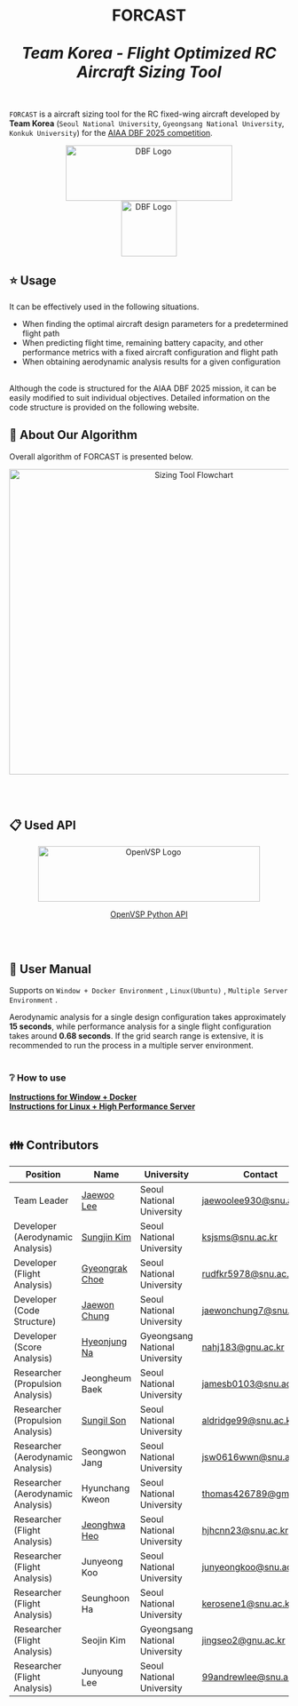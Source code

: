 <h1 align="center">FORCAST <br><br>
<i>Team Korea - Flight Optimized RC Aircraft Sizing Tool</i></h1> 
<br>

`FORCAST` is a aircraft sizing tool for the RC fixed-wing aircraft developed by  
**Team Korea** (`Seoul National University`, `Gyeongsang National University`, `Konkuk University`) for the [AIAA DBF 2025 competition](https://www.aiaa.org/dbf).
<p align="center">
<img src="https://github.com/user-attachments/assets/c2cbf36e-4ca1-4522-a76a-e7c6e58d1c29" alt="DBF Logo" width="300" height="100" hspace="50">  <img src="https://github.com/user-attachments/assets/127f68c1-2b93-4be0-b578-9a29a297234c" alt="DBF Logo" width="100" height="100" hspace="50">
</p>

## ⭐ Usage

It can be effectively used in the following situations.
- When finding the optimal aircraft design parameters for a predetermined flight path
- When predicting flight time, remaining battery capacity, and other performance metrics with a fixed aircraft configuration and flight path
- When obtaining aerodynamic analysis results for a given configuration
<br></br>

Although the code is structured for the AIAA DBF 2025 mission, it can be easily modified to suit individual objectives. Detailed information on the code structure is provided on the following website.



## 🔎 About Our Algorithm

Overall algorithm of FORCAST is presented below.
<br>
<p align="center">
<img src="https://github.com/user-attachments/assets/002db087-425f-4680-830d-34d3b8d3fb9d" alt="Sizing Tool Flowchart" width="650" height="550" >
</p>
<br></br>

## 📋 Used API

<p align="center">
  <img src="https://github.com/user-attachments/assets/0db09e04-e6df-412b-806e-b5120beb89ac" alt="OpenVSP Logo" width="400" height="100"> </p>
<p align="center">  
  <a href="https://openvsp.org/pyapi_docs/latest/">OpenVSP Python API</a>
</p>
<br></br>

## 📝 User Manual 

Supports on `Window + Docker Environment` , `Linux(Ubuntu)` , `Multiple Server Environment` .  

Aerodynamic analysis for a single design configuration takes approximately **15 seconds**, while performance analysis for a single flight configuration takes around **0.68 seconds**. If the grid search range is extensive, it is recommended to run the process in a multiple server environment.
<br></br>

### ❔ How to use

**[Instructions for Window + Docker](https://imaginary-spatula-125.notion.site/Instructions-for-Window-Docker-195bc109e8c4802f81dfc81afa3d7d09)**
<br>
**[Instructions for Linux + High Performance Server](https://imaginary-spatula-125.notion.site/Instructions-for-Linux-High-Performance-Server-195bc109e8c480efa8cdcb3af39ccc06)**
<br></br>

## 👪 Contributors

| Position    | Name        | University                            | Contact                    |
|-------------|-------------|---------------------------------------|----------------------------|
| Team Leader | [Jaewoo Lee](https://github.com/jwleesnu) | Seoul National University             | jaewoolee930@snu.ac.kr     |
| Developer (Aerodynamic Analysis)   | [Sungjin Kim](https://github.com/SungJinKm)      | Seoul National University        | ksjsms@snu.ac.kr            |
| Developer (Flight Analysis)  | [Gyeongrak Choe](https://github.com/Gyeong-Rak)      | Seoul National University                     | rudfkr5978@snu.ac.kr         |
| Developer (Code Structure)    |  [Jaewon Chung](https://github.com/PresidentPlant)      | Seoul National University             | jaewonchung7@snu.ac.kr         |
| Developer (Score Analysis)    |  [Hyeonjung Na](https://github.com/efq3)     | Gyeongsang National University             | nahj183@gnu.ac.kr         |
| Researcher (Propulsion Analysis)    |  Jeongheum Baek     | Seoul National University             | jamesb0103@snu.ac.kr       |
| Researcher (Propulsion Analysis)    |  [Sungil Son](https://github.com/One-star11)     | Seoul National University             | aldridge99@snu.ac.kr      |
| Researcher (Aerodynamic Analysis)    |  Seongwon Jang     | Seoul National University             | jsw0616wwn@snu.ac.kr      |
| Researcher (Aerodynamic Analysis)    |  Hyunchang Kweon     | Seoul National University             | thomas426789@gmail.com      |
| Researcher (Flight Analysis)    |  [Jeonghwa Heo](https://github.com/JeonghwaHeo)     | Seoul National University             | hjhcnn23@snu.ac.kr   |
| Researcher (Flight Analysis)    |  Junyeong Koo     | Seoul National University             | junyeongkoo@snu.ac.kr    |
| Researcher (Flight Analysis)    |  Seunghoon Ha     | Seoul National University             |   kerosene1@snu.ac.kr |
| Researcher (Flight Analysis)    |  Seojin Kim     | Gyeongsang National University            |   jingseo2@gnu.ac.kr |
| Researcher (Flight Analysis)    |  Junyoung Lee     | Seoul National University             |   99andrewlee@snu.ac.kr |
